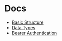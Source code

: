 # Docs


- [Basic Structure](https://swagger.io/docs/specification/basic-structure/)
- [Data Types](https://swagger.io/docs/specification/data-models/data-types/)
- [Bearer Authentication](https://swagger.io/docs/specification/authentication/bearer-authentication/)